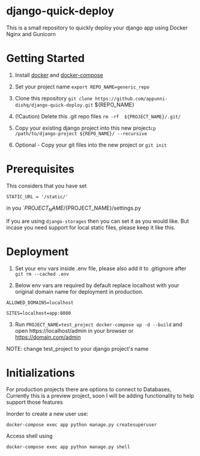 # django-quick-deploy
This is a small repository to quickly deploy your django app using Docker Nginx and Gunicorn 

# Getting Started

1. Install [docker](https://docs.docker.com/engine/install/ubuntu/) and [docker-compose](https://docs.docker.com/compose/install/) 

2. Set your project name `export REPO_NAME=generic_repo`

3. Clone this repository `git clone https://github.com/appunni-dishq/django-quick-deploy.git` ${REPO_NAME}

4. (!Caution) Delete this .git repo files `rm -rf  ${PROJECT_NAME}/.git/`

5. Copy your existing django project into this new project`cp /path/to/django-project ${REPO_NAME}/ --recursive`

6. Optional - Copy your git files into the new project or `git init`


# Prerequisites

This considers that you have set

`STATIC_URL = '/static/'`

in you `${PROJECT_NAME}/${PROJECT_NAME}/settings.py

If you are using `django-storages` then you can set it as you would like.
But incase you need support for local static files, please keep it like this.

# Deployment

1. Set your env vars inside .env file, please also add it to .gitignore after `git rm --cached .env`

2. Below env vars are required by default replace localhost with your original domain name for deployment in production.

`ALLOWED_DOMAINS=localhost`

`SITES=localhost=app:8080`

3. Run `PROJECT_NAME=test_project docker-compose up -d --build` and open https://localhost/admin in your browser or https://domain.com/admin

NOTE: change test_project to your django project's name

# Initializations

For production projects there are options to connect to Databases,
Currently this is a preview project, soon I will be adding functionality to help support those features

Inorder to create a new user use:

```
docker-compose exec app python manage.py createsuperuser
```

Access shell using

```
docker-compose exec app python manage.py shell
```